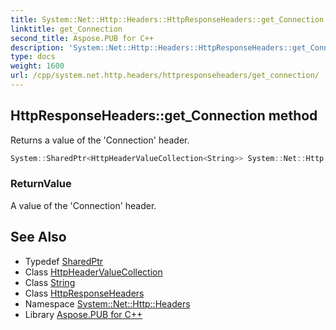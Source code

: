 ```yaml
---
title: System::Net::Http::Headers::HttpResponseHeaders::get_Connection method
linktitle: get_Connection
second_title: Aspose.PUB for C++
description: 'System::Net::Http::Headers::HttpResponseHeaders::get_Connection method. Returns a value of the ''Connection'' header in C++.'
type: docs
weight: 1600
url: /cpp/system.net.http.headers/httpresponseheaders/get_connection/
---
```

## HttpResponseHeaders::get_Connection method


Returns a value of the 'Connection' header.

```cpp
System::SharedPtr<HttpHeaderValueCollection<String>> System::Net::Http::Headers::HttpResponseHeaders::get_Connection()
```


### ReturnValue

A value of the 'Connection' header.

## See Also

* Typedef [SharedPtr](../../../system/sharedptr/)
* Class [HttpHeaderValueCollection](../../httpheadervaluecollection/)
* Class [String](../../../system/string/)
* Class [HttpResponseHeaders](../)
* Namespace [System::Net::Http::Headers](../../)
* Library [Aspose.PUB for C++](../../../)
